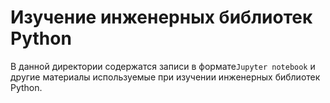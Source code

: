 # Изучение инженерных библиотек Python

В данной директории содержатся записи в формате`Jupyter notebook` 
и другие материалы используемые при изучении инженерных библиотек Python.
